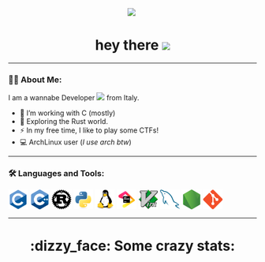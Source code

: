 <div id="header" align="center">
	<img src="https://media.giphy.com/media/M9gbBd9nbDrOTu1Mqx/giphy.gif" width="100"/>
	<!--<div id="badges">
		<a href="linkedin.com">
		  <img src="https://img.shields.io/badge/LinkedIn-blue?style=for-the-badge&logo=linkedin&logoColor=white" alt="LinkedIn Badge"/>
		</a>
		<a href="youtube.com">
		  <img src="https://img.shields.io/badge/YouTube-red?style=for-the-badge&logo=youtube&logoColor=white" alt="Youtube Badge"/>
		</a>
		<a href="twitter.com">
		  <img src="https://img.shields.io/badge/Twitter-blue?style=for-the-badge&logo=twitter&logoColor=white" alt="Twitter Badge"/>
		</a>
		</div>-->
	<img src="https://komarev.com/ghpvc/?username=FrancescoXD&style=flat-square&color=blue" alt=""/>
	<h1>hey there
		<img src="https://media.giphy.com/media/hvRJCLFzcasrR4ia7z/giphy.gif" width="30px"/>
	</h1>
</div>

---

### :man_technologist: About Me:
I am a wannabe Developer <img src="https://media.giphy.com/media/WUlplcMpOCEmTGBtBW/giphy.gif" width="30"> from Italy.
- :telescope: I’m working with C (mostly)
- :seedling: Exploring the Rust world.
- :zap: In my free time, I like to play some CTFs!
- :computer: ArchLinux user (_I use arch btw_)

---

### :hammer_and_wrench: Languages and Tools:
<div>
	<img src="https://github.com/devicons/devicon/blob/master/icons/c/c-original.svg" title="C" alt="C" width="40" height="40"/>
	<img src="https://github.com/devicons/devicon/blob/master/icons/cplusplus/cplusplus-original.svg" title="C++" alt="C++" width="40" height="40"/>
	<img src="https://github.com/devicons/devicon/blob/master/icons/rust/rust-original.svg" title="Rust" alt="Rust" width="40" height="40"/>
	<img src="https://github.com/devicons/devicon/blob/master/icons/python/python-original.svg" title="Python" alt="Python" width="40" height="40"/>
	<img src="https://github.com/devicons/devicon/blob/master/icons/linux/linux-original.svg" title="Linux" alt="Linux" width="40" height="40"/>
	<img src="https://github.com/devicons/devicon/blob/master/icons/jetbrains/jetbrains-original.svg" title="JetBrains" alt="JetBrains" width="40" height="40"/>
	<img src="https://github.com/devicons/devicon/blob/master/icons/vim/vim-original.svg" title="Vim" alt="Vim" width="40" height="40"/>
	<img src="https://github.com/devicons/devicon/blob/master/icons/mysql/mysql-original.svg" title="MySQL"  alt="MySQL" width="40" height="40"/>
	<img src="https://github.com/devicons/devicon/blob/master/icons/nodejs/nodejs-original.svg" title="NodeJS" alt="NodeJS" width="40" height="40"/>
	<img src="https://github.com/devicons/devicon/blob/master/icons/git/git-original.svg" title="Git" alt="Git" width="40" height="40"/>
</div>

---

<div align="center">
	<h1>:dizzy_face: Some crazy stats:</h1>
	<img src="https://github-readme-stats.vercel.app/api?username=FrancescoXD&show_icons=true&theme=radical" alt=""/>
	<img src="https://github-readme-stats.vercel.app/api/top-langs/?username=FrancescoXD&show_icons=true&theme=radical" alt=""/>
</div>
